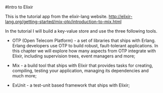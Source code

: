 #Intro to Elixir

This is the tutorial app from the elixir-lang website. http://elixir-lang.org/getting-started/mix-otp/introduction-to-mix.html

In the tutorial I will build a key-value store and use the three
following tools.

- OTP (Open Telecom Platform) - a set of libraries that ships with Erlang. Erlang developers use OTP to build robust, fault-tolerant applications. In this chapter we will explore how many aspects from OTP integrate with Elixir, including supervision trees, event managers and more;

- Mix - a build tool that ships with Elixir that provides tasks for creating, compiling, testing your application, managing its dependencies and much more;

- ExUnit - a test-unit based framework that ships with Elixir;
